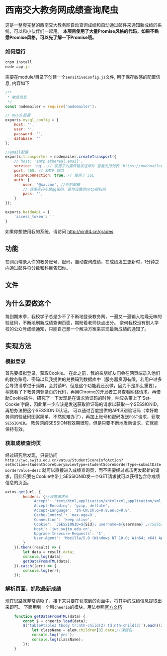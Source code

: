 # 西南交大教务网成绩查询爬虫
这是一整套完整的西南交大教务网自动查询成绩和自动通过邮件来通知新成绩的系统，可以和小伙伴们一起用。
**本项目使用了大量Promise风格的代码，如果不熟悉Promise风格，可以先了解一下Promise哦。**
### 如何运行
```javascript
cnpm install
node app.js
```
需要在module/目录下创建一个`sensitiveConfig.js`文件, 用于保存敏感的配置信息, 内容如下
```javascript
/**
 * 敏感信息
 */
const nodemailer = require('nodemailer');

// mysql配置
exports.mysql_config = {
    host: '',
    user: '',
    password: '',
    database: ''
};

//email配置
exports.transporter = nodemailer.createTransport({
    // host: 'smtp.ethereal.email',
    service: 'qq', // 使用了内置传输发送邮件 查看支持列表：https://nodemailer.com/smtp/well-known/
    port: 465, // SMTP 端口
    secureConnection: true, // 使用了 SSL
    auth: {
        user: '@xx.com', //你的邮箱
        // 这里密码不是qq密码，是你设置的smtp授权码
        pass: '',
    }
});

exports.baiduApi = {
    'access_token': ''
}
```
如果你想使用我的系统，请访问 http://vin94.cn/grades
## 功能
在网页端录入你的教务账号、密码，自动查询成绩，在成绩发生更新时，1分钟之内通过邮件将分数和科目告知你。
## 文件

## 为什么要做这个
每到期末季，我校学子总是少不了不断地登录教务网，一遍又一遍输入枯燥无味的验证码，不断地刷新成绩查询页面，期盼着老师快点出分。
奈何我校没有别人学校的公众号成绩通知，只能自己想一个解决方案来实现最新成绩的通知了。
## 实现方法
### 模拟登录
首先要模拟登录，获取Cookie。
在此之前，我的亲朋好友们会在网页端录入他们的教务账号、密码以及我提供的兑换码到数据库中（服务器资源有限，若用户过多会导致请求过于频繁，会封锁IP，但是这个功能我还没做，因为不是那么重要）。
稍微看了下教务网登录页的代码，再用Chrome的开发者工具查看网络请求，再借助Cookie插件，研究了一下发现是在请求验证码的时候，响应头带上了‘Set-Cookie’字段，因此第一步应该是发送获取验证码的请求以获取一个SESSIONID，再想办法把这个SESSIONID认证。
可以通过百度提供的API识别验证码（幸好教务网的验证码图案简单，不然就难办了），再加上账号和密码发送`POST`请求，获取`SESSIONID`。
教务网的SESSION有效期很短，但是只要不断地发新请求，它就能保持有效。
### 获取成绩查询页
经过研究后发现，只要访问
`http://jwc.swjtu.edu.cn/vatuu/StudentScoreInfoAction?setAction=studentScoreQuery&viewType=studentScore&orderType=submitDate&orderValue=desc`
就可以直接进入成绩查询页，而不需要经过点击再发起新的请求，因此只要在Cookie中带上SESSIONID发一个GET请求就可以获得包含你成绩信息的页面。
```javascript
axios.get(url, {
        headers: {//设置请求头
            'Accept': 'text/html,application/xhtml+xml,application/xml;q=0.9,image/webp,image/apng,*/*;q=0.8,application/signed-exchange;v=b3',
            'Accept-Encoding': 'gzip, deflate',
            'Accept-Language': 'zh-CN,zh;q=0.9,en;q=0.8',
            'Cache-Control': 'max-age=0',
            'Connection': 'keep-alive',
            'Cookie': `JSESSIONID=${Sid}; username=${username}`,//SESSIONID和学号
            'Host': 'jwc.swjtu.edu.cn',
            'Upgrade-Insecure-Requests': '1',
            'User-Agent': 'Mozilla/5.0 (Windows NT 10.0; Win64; x64) AppleWebKit/537.36 (KHTML, like Gecko) Chrome/78.0.3904.108 Safari/537.36'
        }
    }).then((result) => {
        let data = result.data;
        console.log(data);
        getDataFromHTML(data);
    }).catch((err) => {
        console.log(err);
    });
```
### 解析页面，抓取最新成绩
现在思路就非常清晰了，接下来只要在获取到的页面中，将其中的成绩信息提取出来即可。
下面用到一个叫`cheerio`的模块，用法参照[官方文档](https://www.npmjs.com/package/cheerio)
```javascript
    function getDataFromHTML(data) {
        const $ = cheerio.load(data);
        $('table#table3 tbody tr:nth-child(2) td:nth-child(3)').each((i, elem) => {
            let className = elem.children[0].data;//课程名
            console.log(`yes`);
            console.log(className);
        });
    }
```
